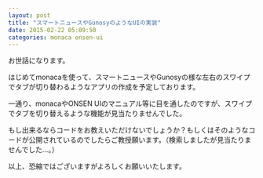 ```yaml
---
layout: post
title: "スマートニュースやGunosyのようなUIの実装"
date: 2015-02-22 05:09:50
categories: monaca onsen-ui
---
```

<p>お世話になります。</p>

<p>はじめてmonacaを使って、スマートニュースやGunosyの様な左右のスワイプでタブが切り替わるようなアプリの作成を予定しております。</p>

<p>一通り、monacaやONSEN UIのマニュアル等に目を通したのですが、スワイプでタブを切り替えるような機能が見当たりませんでした。</p>

<p>もし出来るならコードをお教えいただけないでしょうか？もしくはそのようなコードが公開されているのでしたらご教授願います。（検索しましたが見当たりませんでした…。）</p>

<p>以上、恐縮ではございますがよろしくお願いいたします。</p>
